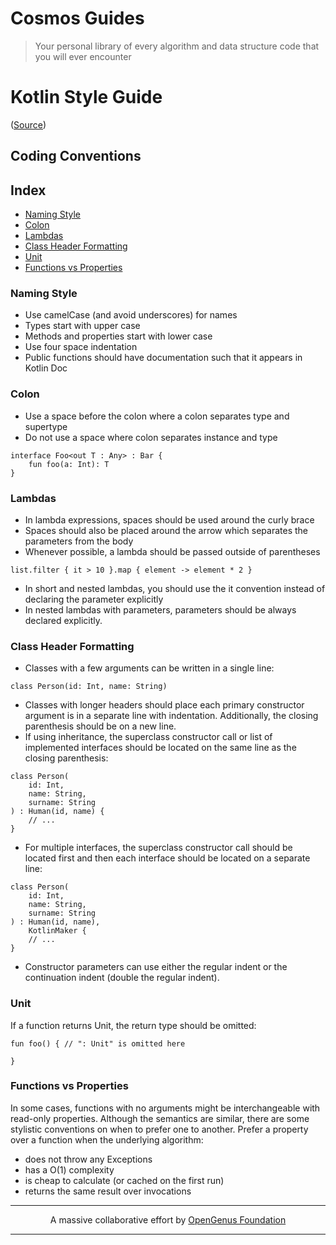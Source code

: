 # Cosmos Guides
> Your personal library of every algorithm and data structure code that you will ever encounter

# Kotlin Style Guide
([Source](https://kotlinlang.org/docs/reference/))

## Coding Conventions

## Index
- [Naming Style](#naming-style)
- [Colon](#colon)
- [Lambdas](#lambdas)
- [Class Header Formatting](#class-header-formatting)
- [Unit](#unit)
- [Functions vs Properties](#functions-vs-properties)

### Naming Style
* Use camelCase (and avoid underscores) for names
* Types start with upper case
* Methods and properties start with lower case
* Use four space indentation
* Public functions should have documentation such that it appears in Kotlin Doc

### Colon
* Use a space before the colon where a colon separates type and supertype
* Do not use a space where colon separates instance and type

```
interface Foo<out T : Any> : Bar {
    fun foo(a: Int): T
}
```

### Lambdas
* In lambda expressions, spaces should be used around the curly brace
* Spaces should also be placed around the arrow which separates the parameters from the body
* Whenever possible, a lambda should be passed outside of parentheses

```
list.filter { it > 10 }.map { element -> element * 2 }
```

* In short and nested lambdas, you should use the it convention instead of declaring the parameter explicitly
* In nested lambdas with parameters, parameters should be always declared explicitly.

### Class Header Formatting
* Classes with a few arguments can be written in a single line:

```
class Person(id: Int, name: String)
```

* Classes with longer headers should place each primary constructor argument is in a separate line with indentation. Additionally, the closing parenthesis should be on a new line.
* If using inheritance, the superclass constructor call or list of implemented interfaces should be located on the same line as the closing parenthesis:

```
class Person(
    id: Int,
    name: String,
    surname: String
) : Human(id, name) {
    // ...
}
```

* For multiple interfaces, the superclass constructor call should be located first and then each interface should be located on a separate line:

```
class Person(
    id: Int,
    name: String,
    surname: String
) : Human(id, name),
    KotlinMaker {
    // ...
}
```

* Constructor parameters can use either the regular indent or the continuation indent (double the regular indent).

### Unit
If a function returns Unit, the return type should be omitted:

```
fun foo() { // ": Unit" is omitted here

}
```

### Functions vs Properties
In some cases, functions with no arguments might be interchangeable with read-only properties. Although the semantics are similar, there are some stylistic conventions on when to prefer one to another. Prefer a property over a function when the underlying algorithm:
* does not throw any Exceptions
* has a O(1) complexity
* is cheap to calculate (or caсhed on the first run)
* returns the same result over invocations


---

<p align="center">
	A massive collaborative effort by <a href="https://github.com/OpenGenus/cosmos">OpenGenus Foundation</a> 
</p>

---
